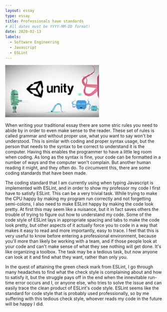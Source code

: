 ```yaml
---
layout: essay
type: essay
title: Professionals have standards
# All dates must be YYYY-MM-DD format!
date: 2020-02-13
labels:
  - Software Engineering
  - Javascript
  - ESLint
---
```


<img class="ui medium left floated image" src="../images/unity.jpg">

When writing your traditional essay there are some stric rules you need to abide by in order to even make sense to the reader. These set of rules is called grammar and without proper use, what you want to say won't be understood. This is similar with coding and proper syntax usage, but the person that needs to the syntax to be correct to understand it is the computer. Having this enables the programmer to have a little leg room when coding. As long as the syntax is fine, your code can be formatted in a number of ways and the computer won't complain. But another human reading it might, and they often do. To circumvent this, there are some coding standards that have been made.

The coding standard that I am currently using when typing Javascript is implemented with ESLint, and in order to show my professor my code  I first have to satisfy ESLint. This can be a very trivial task. While trying to make the CPU happy by making my program run correctly and not forgetting semi-colons, I also need to make ESLint happy by making the code look pretty. At first this may seem like a nuisance, but it in fact saves others the trouble of trying to figure out how to understand my code. Some of the code style of ESLint lays in appropriate spacing and tabs to make the code look pretty, but other aspects of it actually force you to code in a way that makes it easy to read and more importantly, easy to trace. I feel that this is very useful to know before entering a professional environment, because you'll more than likely be working with a team, and if those people look at your code and can't make sense of what they see nothing will get done. It's like organizing a toolbox. The task may be a tedious task, but now anyone can look at it and find what they want, rather than only you.

In the quest of attaining the green check mark from ESLint, I go through many headaches to find what the check style is complaining about and how to satisfy it, but the struggle pays off in the end when the innevitable run-time error occurs and I, or anyone else, who tries to solve the issue and can easily trace the clean product of ESLint's code style. ESLint seems like the standard for code style that is probably used professionally, so by me suffering with this tedious check style, whoever reads my code in the future will be happy I did.


